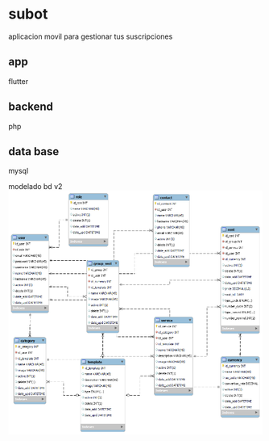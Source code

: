 # subot

aplicacion movil para gestionar tus suscripciones

app
-------
flutter


backend
-------
php

data base
-------
mysql

modelado bd v2
![](https://github.com/PerfeccionDigital/subot/blob/main/database_modeling_subot.png)
